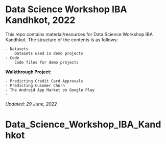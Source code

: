 # Data Science Workshop IBA Kandhkot, 2022

This repo contains material/resources for Data Science Workshop IBA Kandhkot. 
The structure of the contents is as follows:

    - Datasets 
        Datasets used in demo projects
    - Code
        Code files for demo projects


**Walkthrough Project:**

    - Predicting Credit Card Approvals
    - Predicting Cusomer Churn
    - The Android App Market on Google Play
    - 




*Updated: 29 June, 2022*


# Data_Science_Workshop_IBA_Kandhkot
